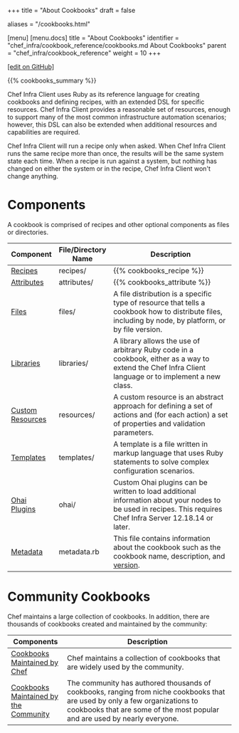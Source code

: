 +++
title = "About Cookbooks"
draft = false

aliases = "/cookbooks.html"

[menu]
  [menu.docs]
    title = "About Cookbooks"
    identifier = "chef_infra/cookbook_reference/cookbooks.md About Cookbooks"
    parent = "chef_infra/cookbook_reference"
    weight = 10
+++    

[\[edit on
GitHub\]](https://github.com/chef/chef-web-docs/blob/master/chef_master/source/cookbooks.rst)

{{% cookbooks_summary %}}

Chef Infra Client uses Ruby as its reference language for creating
cookbooks and defining recipes, with an extended DSL for specific
resources. Chef Infra Client provides a reasonable set of resources,
enough to support many of the most common infrastructure automation
scenarios; however, this DSL can also be extended when additional
resources and capabilities are required.

Chef Infra Client will run a recipe only when asked. When Chef Infra
Client runs the same recipe more than once, the results will be the same
system state each time. When a recipe is run against a system, but
nothing has changed on either the system or in the recipe, Chef Infra
Client won't change anything.

Components
==========

A cookbook is comprised of recipes and other optional components as
files or directories.

<table>
<colgroup>
<col style="width: 16%" />
<col style="width: 8%" />
<col style="width: 75%" />
</colgroup>
<thead>
<tr class="header">
<th>Component</th>
<th>File/Directory Name</th>
<th>Description</th>
</tr>
</thead>
<tbody>
<tr class="odd">
<td><a href="/recipes/">Recipes</a></td>
<td>recipes/</td>
<td>{{% cookbooks_recipe %}}</td>
</tr>
<tr class="even">
<td><a href="/attributes/">Attributes</a></td>
<td>attributes/</td>
<td>{{% cookbooks_attribute %}}</td>
</tr>
<tr class="odd">
<td><a href="/files/">Files</a></td>
<td>files/</td>
<td>A file distribution is a specific type of resource that tells a cookbook how to distribute files, including by node, by platform, or by file version.</td>
</tr>
<tr class="even">
<td><a href="/libraries/">Libraries</a></td>
<td>libraries/</td>
<td>A library allows the use of arbitrary Ruby code in a cookbook, either as a way to extend the Chef Infra Client language or to implement a new class.</td>
</tr>
<tr class="odd">
<td><a href="/custom_resources/">Custom Resources</a></td>
<td>resources/</td>
<td>A custom resource is an abstract approach for defining a set of actions and (for each action) a set of properties and validation parameters.</td>
</tr>
<tr class="even">
<td><a href="/templates/">Templates</a></td>
<td>templates/</td>
<td>A template is a file written in markup language that uses Ruby statements to solve complex configuration scenarios.</td>
</tr>
<tr class="odd">
<td><a href="/ohai_custom/">Ohai Plugins</a></td>
<td>ohai/</td>
<td>Custom Ohai plugins can be written to load additional information about your nodes to be used in recipes. This requires Chef Infra Server 12.18.14 or later.</td>
</tr>
<tr class="even">
<td><a href="/config_rb_metadata/">Metadata</a></td>
<td>metadata.rb</td>
<td>This file contains information about the cookbook such as the cookbook name, description, and <a href="/cookbook_versioning/">version</a>.</td>
</tr>
</tbody>
</table>

Community Cookbooks
===================

Chef maintains a large collection of cookbooks. In addition, there are
thousands of cookbooks created and maintained by the community:

<table>
<colgroup>
<col style="width: 25%" />
<col style="width: 75%" />
</colgroup>
<thead>
<tr class="header">
<th>Components</th>
<th>Description</th>
</tr>
</thead>
<tbody>
<tr class="odd">
<td><a href="https://github.com/chef-cookbooks">Cookbooks Maintained by Chef</a></td>
<td>Chef maintains a collection of cookbooks that are widely used by the community.</td>
</tr>
<tr class="even">
<td><a href="https://supermarket.chef.io/cookbooks">Cookbooks Maintained by the Community</a></td>
<td>The community has authored thousands of cookbooks, ranging from niche cookbooks that are used by only a few organizations to cookbooks that are some of the most popular and are used by nearly everyone.</td>
</tr>
</tbody>
</table>
